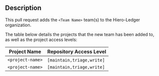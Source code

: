 ## Description

This pull request adds the `<Team Name>` team(s) to the Hiero-Ledger organization.

The table below details the projects that the new team has been added to, as well as the project access levels:

| Project Name     | Repository Access Level     |
|------------------|-----------------------------|
| `<project-name>` | `[maintain,triage,write]` ️ |
| `<project-name>` | `[maintain,triage,write]`   |
